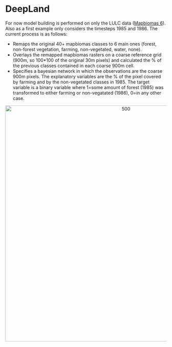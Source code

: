 # DeepLand

For now model building is performed on only the LULC data (<a href="https://mapbiomas.org/en/download">Mapbiomas 6</a>). 
Also as a first example only considers the timesteps 1985 and 1986. The current process is as follows:

* Remaps the original 40+ mapbiomas classes to 6 main ones (forest, non-forest vegetation, farming, non-vegetated, water, none).
* Overlays the remapped mapbiomas rasters on a coarse reference grid (900m, so 100*100 of the original 30m pixels) and calculated the % of the previous classes contained in each coarse 900m cell.
* Specifies a bayesian network in which the observations are the coarse 900m pixels. The explanatory variables are the % of the pixel covered by farming and by the non-vegetated classes in 1985. The target variable is a binary variable where 1=some amount of forest (1985) was transformed to either farming or non-vegatated (1986), 0=in any other case.

<p align="center">
  <img src="./imgs/1.firstbn.png" alt="500" width="738">
</p> 

 

 
